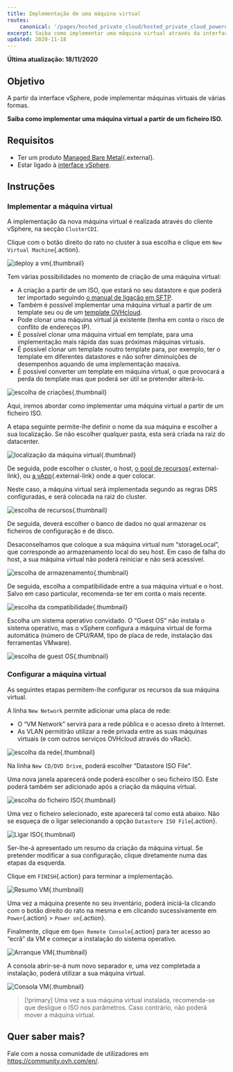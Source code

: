 ```yaml
---
title: Implementação de uma máquina virtual
routes:
    canonical: '/pages/hosted_private_cloud/hosted_private_cloud_powered_by_vmware/deploiement_d_une_machine_virtuelle'
excerpt: Saiba como implementar uma máquina virtual através da interface vSphere
updated: 2020-11-18
---
```


**Última atualização: 18/11/2020**

## Objetivo

A partir da interface vSphere, pode implementar máquinas virtuais de várias formas. 

**Saiba como implementar uma máquina virtual a partir de um ficheiro ISO.**

## Requisitos

- Ter um produto [Managed Bare Metal](https://www.ovhcloud.com/pt/managed-bare-metal/){.external}.
- Estar ligado à [interface vSphere](/pages/bare_metal_cloud/managed_bare_metal/vsphere-interface).

## Instruções

### Implementar a máquina virtual

A implementação da nova máquina virtual é realizada através do cliente vSphere, na secção `ClusterCDI`.

Clique com o botão direito do rato no cluster à sua escolha e clique em `New Virtual Machine`{.action}.

![deploy a vm](images/vm01.png){.thumbnail}

Tem várias possibilidades no momento de criação de uma máquina virtual:

- A criação a partir de um ISO, que estará no seu datastore e que poderá ter importado seguindo [o manual de ligação em SFTP](/pages/bare_metal_cloud/managed_bare_metal/sftp-connexion).
- Também é possível implementar uma máquina virtual a partir de um template seu ou de um [template OVHcloud](/pages/bare_metal_cloud/managed_bare_metal/ovf_template).
- Pode clonar uma máquina virtual já existente (tenha em conta o risco de conflito de endereços IP).
- É possível clonar uma máquina virtual em template, para uma implementação mais rápida das suas próximas máquinas virtuais.
- É possível clonar um template noutro template para, por exemplo, ter o template em diferentes datastores e não sofrer diminuições de desempenhos aquando de uma implementação massiva.
- É possível converter um template em máquina virtual, o que provocará a perda do template mas que poderá ser útil se pretender alterá-lo.

![escolha de criações](images/vm02.png){.thumbnail}

Aqui, iremos abordar como implementar uma máquina virtual a partir de um ficheiro ISO.

A etapa seguinte permite-lhe definir o nome da sua máquina e escolher a sua localização. Se não escolher qualquer pasta, esta será criada na raiz do datacenter.

![localização da máquina virtual](images/vm03.png){.thumbnail}

De seguida, pode escolher o cluster, o host, [o pool de recursos](https://docs.vmware.com/en/VMware-vSphere/6.7/com.vmware.vsphere.resmgmt.doc/GUID-60077B40-66FF-4625-934A-641703ED7601.html){.external-link}, ou [a vApp](https://docs.vmware.com/en/VMware-vSphere/6.7/com.vmware.vsphere.vm_admin.doc/GUID-E6E9D2A9-D358-4996-9BC7-F8D9D9645290.html){.external-link} onde a quer colocar.

Neste caso, a máquina virtual será implementada segundo as regras DRS configuradas, e será colocada na raiz do cluster.

![escolha de recursos](images/vm04.png){.thumbnail}

De seguida, deverá escolher o banco de dados no qual armazenar os ficheiros de configuração e de disco.

Desaconselhamos que coloque a sua máquina virtual num “storageLocal”, que corresponde ao armazenamento local do seu host. Em caso de falha do host, a sua máquina virtual não poderá reiniciar e não será acessível.

![escolha de armazenamento](images/vm05.png){.thumbnail}

De seguida, escolha a compatibilidade entre a sua máquina virtual e o host. Salvo em caso particular, recomenda-se ter em conta o mais recente.

![escolha da compatibilidade](images/vm06.png){.thumbnail}

Escolha um sistema operativo convidado. O “Guest OS” não instala o sistema operativo, mas o vSphere configura a máquina virtual de forma automática (número de CPU/RAM, tipo de placa de rede, instalação das ferramentas VMware).

![escolha de guest OS](images/vm07.png){.thumbnail}

### Configurar a máquina virtual

As seguintes etapas permitem-lhe configurar os recursos da sua máquina virtual.

A linha `New Network` permite adicionar uma placa de rede:

- O “VM Network” servirá para a rede pública e o acesso direto à Internet.
- As VLAN permitirão utilizar a rede privada entre as suas máquinas virtuais (e com outros serviços OVHcloud através do vRack).

![escolha da rede](images/vm08.png){.thumbnail}

Na linha `New CD/DVD Drive`, poderá escolher “Datastore ISO File”.

Uma nova janela aparecerá onde poderá escolher o seu ficheiro ISO. Este poderá também ser adicionado após a criação da máquina virtual.

![escolha do ficheiro ISO](images/vm09.png){.thumbnail}

Uma vez o ficheiro selecionado, este aparecerá tal como está abaixo. Não se esqueça de o ligar selecionando a opção `Datastore ISO File`{.action}.

![Ligar ISO](images/vm10.png){.thumbnail}

Ser-lhe-á apresentado um resumo da criação da máquina virtual. Se pretender modificar a sua configuração, clique diretamente numa das etapas da esquerda.

Clique em `FINISH`{.action} para terminar a implementação.

![Resumo VM](images/vm11.png){.thumbnail}

Uma vez a máquina presente no seu inventário, poderá iniciá-la clicando com o botão direito do rato na mesma e em clicando sucessivamente em `Power`{.action} > `Power on`{.action}. 

Finalmente, clique em `Open Remote Console`{.action} para ter acesso ao “ecrã” da VM e começar a instalação do sistema operativo.

![Arranque VM](images/vm12.png){.thumbnail}

A consola abrir-se-á num novo separador e, uma vez completada a instalação, poderá utilizar a sua máquina virtual.

![Consola VM](images/vm13.png){.thumbnail}

> [!primary]
> Uma vez a sua máquina virtual instalada, recomenda-se que desligue o ISO nos parâmetros. Caso contrário, não poderá mover a máquina virtual.
>

## Quer saber mais?

Fale com a nossa comunidade de utilizadores em <https://community.ovh.com/en/>.
